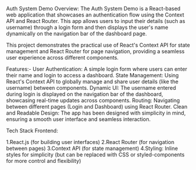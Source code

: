 Auth System Demo
Overview:
The Auth System Demo is a React-based web application that showcases an authentication flow using the Context API and React Router. This app allows users to input their details (such as username) through a login form and then displays the user's name dynamically on the navigation bar of the dashboard page.

This project demonstrates the practical use of React's Context API for state management and React Router for page navigation, providing a seamless user experience across different components.

Features:-
User Authentication: A simple login form where users can enter their name and login to access a dashboard.
State Management: Using React's Context API to globally manage and share user details (like the username) between components.
Dynamic UI: The username entered during login is displayed on the navigation bar of the dashboard, showcasing real-time updates across components.
Routing: Navigating between different pages (Login and Dashboard) using React Router.
Clean and Readable Design: The app has been designed with simplicity in mind, ensuring a smooth user interface and seamless interaction.

Tech Stack
Frontend:

1.React.js (for building user interfaces)
2.React Router (for navigation between pages)
3.Context API (for state management)
4.Styling: Inline styles for simplicity (but can be replaced with CSS or styled-components for more control and flexibility)
